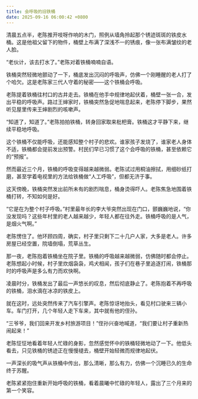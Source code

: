 ```yaml
---
title: 会呼吸的旧铁桶
date: 2025-09-16 06:00:42 +0800
---
```


清晨五点半，老陈推开吱呀作响的木门，照例从墙角拎起那个锈迹斑斑的铁皮水桶。这是他祖父留下的物件，桶壁上布满了深浅不一的锈痕，像一张布满皱纹的老人脸。

“老伙计，该去打水了。”老陈对着铁桶喃喃自语。

铁桶突然轻微地颤动了一下，桶底发出沉闷的呼吸声，仿佛一个刚睡醒的老人打了个哈欠。这是老陈家三代人守着的秘密——这个铁桶会呼吸。

老陈提着铁桶往村口的古井走去。铁桶在他手中规律地起伏着，桶壁一张一合，发出平稳的呼吸声。路过王婶家时，铁桶突然急促地喘息起来，老陈停下脚步，果然听见屋里传来王婶剧烈的咳嗽声。

“知道了，知道了。”老陈拍拍铁桶，转身回家取来枇杷膏。铁桶这才平静下来，继续平稳地呼吸。

这个铁桶不仅能呼吸，还能感知整个村子的悲欢。谁家孩子发烧了，谁家老人身体不适，铁桶都会提前发出预警。村民们早已习惯了这个会呼吸的铁桶，甚至依赖它的“预报”。

然而最近三个月，铁桶的呼吸变得越来越微弱。老陈试过用桐油擦拭，用细砂纸打磨，甚至学着电视里的方法给铁桶做“人工呼吸”，但都无济于事。

这天傍晚，铁桶突然发出前所未有的剧烈喘息，桶身烫得吓人。老陈焦急地围着铁桶打转，不知如何是好。

“它是在为整个村子呼吸。”村里最年长的李大爷突然出现在门口，颤巍巍地说，“你没发现吗？这些年村里的老人越来越少，年轻人都在往外走。铁桶呼吸的是人气，是烟火气啊。”

老陈愣住了。他环顾四周，确实，村子里只剩下二十几户人家，大多是老人。许多房屋已经空置，院墙倒塌，荒草丛生。

那一夜，老陈抱着铁桶坐在院子里。铁桶的呼吸越来越微弱，仿佛随时都会停止。老陈想起小时候，村子里炊烟袅袅，鸡犬相闻，孩子们在巷子里追逐打闹，铁桶那时的呼吸声是多么有力而欢快啊。

凌晨时分，铁桶发出了最后一声悠长的叹息，然后彻底静止了。老陈抱着不再呼吸的铁桶，泪水滴在冰凉的铁皮上。

就在这时，远处突然传来了汽车引擎声。老陈惊讶地抬头，看见村口驶来三辆小车。车门打开，几个年轻人走下车来，其中就有他的侄孙。

“三爷爷，我们回来开发乡村旅游项目！”侄孙兴奋地喊道，“我们要让村子重新热闹起来！”

老陈怔怔地看着年轻人忙碌的身影，忽然感觉怀中的铁桶轻微地动了一下。他低头看去，只见铁桶的锈迹正在慢慢褪去，桶壁开始轻微而规律地起伏。

一声深长的吸气声从铁桶中传出，那么清晰，那么有力，仿佛一个沉睡已久的生命终于苏醒。

老陈紧紧抱住重新开始呼吸的铁桶，看着晨曦中忙碌的年轻人，露出了三个月来的第一个笑容。
